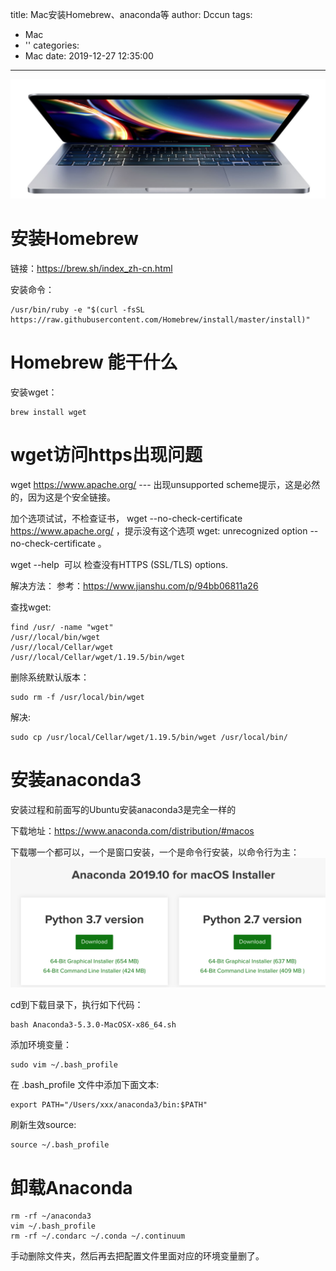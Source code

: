 title: Mac安装Homebrew、anaconda等
author: Dccun
tags:
  - Mac
  - ''
categories:
  - Mac
date: 2019-12-27 12:35:00
---
![upload successful](/images/pasted-127.png) 

<!--more-->


# 安装Homebrew
链接：https://brew.sh/index_zh-cn.html

安装命令：
```
/usr/bin/ruby -e "$(curl -fsSL https://raw.githubusercontent.com/Homebrew/install/master/install)"
```

# Homebrew 能干什么
安装wget：
```
brew install wget
```

# wget访问https出现问题
wget https://www.apache.org/ ---
出现unsupported scheme提示，这是必然的，因为这是个安全链接。

加个选项试试，不检查证书，
wget --no-check-certificate https://www.apache.org/ ，提示没有这个选项
wget: unrecognized option --no-check-certificate
。 

wget --help  可以
检查没有HTTPS (SSL/TLS) options.

解决方法：
参考：https://www.jianshu.com/p/94bb06811a26

查找wget:
```
find /usr/ -name "wget" 
/usr//local/bin/wget
/usr//local/Cellar/wget
/usr//local/Cellar/wget/1.19.5/bin/wget
```
删除系统默认版本：
```
sudo rm -f /usr/local/bin/wget
```
解决:
```
sudo cp /usr/local/Cellar/wget/1.19.5/bin/wget /usr/local/bin/
```

# 安装anaconda3
安装过程和前面写的Ubuntu安装anaconda3是完全一样的

下载地址：https://www.anaconda.com/distribution/#macos

下载哪一个都可以，一个是窗口安装，一个是命令行安装，以命令行为主：
![upload successful](/images/pasted-97.png)

cd到下载目录下，执行如下代码：
```
bash Anaconda3-5.3.0-MacOSX-x86_64.sh
```

添加环境变量：
```
sudo vim ~/.bash_profile
```

在 .bash_profile 文件中添加下面文本:
```
export PATH="/Users/xxx/anaconda3/bin:$PATH"
```

刷新生效source:
```
source ~/.bash_profile
```

# 卸载Anaconda

```
rm -rf ~/anaconda3
vim ~/.bash_profile
rm -rf ~/.condarc ~/.conda ~/.continuum
```

手动删除文件夹，然后再去把配置文件里面对应的环境变量删了。